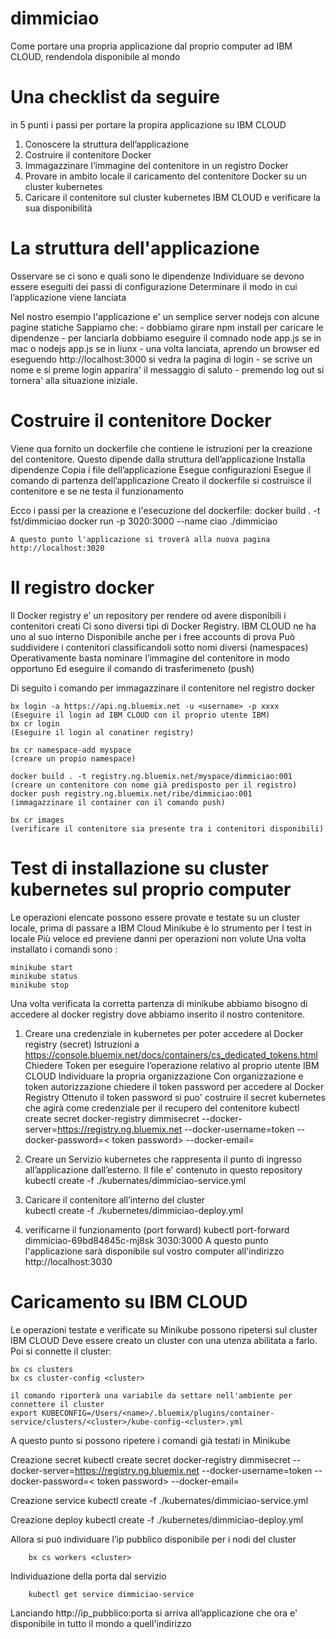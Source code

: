 # dimmiciao 
Come portare una propria applicazione dal proprio computer ad IBM CLOUD, rendendola disponibile al mondo

# Una checklist da seguire
in 5 punti i passi per portare la propira applicazione su IBM CLOUD

1) Conoscere la struttura dell’applicazione
2) Costruire il contenitore Docker
3) Immagazzinare l’immagine del contenitore in un registro Docker 
4) Provare in ambito locale il caricamento del contenitore Docker  su un cluster kubernetes
5) Caricare il contenitore sul cluster kubernetes IBM CLOUD e verificare la sua disponibilità


# La struttura dell'applicazione

Osservare se ci sono e quali sono le dipendenze
Individuare se devono essere eseguiti dei passi di configurazione
Determinare il modo in cui l’applicazione viene lanciata

Nel nostro esempio l'applicazione e' un semplice server nodejs con alcune pagine statiche
Sappiamo che:
    - dobbiamo girare npm install per caricare le dipendenze
    - per lanciarla dobbiamo eseguire il comnado node app.js se in mac o nodejs app.js se in liunx
    - una volta lanciata, aprendo un browser ed eseguendo http://localhost:3000 si vedra la pagina di login
    - se scrive un nome e si preme login apparira' il messaggio di saluto
    - premendo log out si tornera' alla situazione iniziale.

# Costruire il contenitore Docker

Viene qua fornito un dockerfile che contiene le istruzioni per la creazione del contenitore. 
Questo dipende dalla struttura dell’applicazione
Installa dipendenze
Copia i file dell’applicazione
Esegue configurazioni
Esegue il comando di partenza dell’applicazione
Creato il dockerfile si costruisce il contenitore e se ne testa il funzionamento

Ecco i passi per la creazione e l'esecuzione del dockerfile:
    docker build . -t fst/dimmiciao
    docker run -p 3020:3000 --name ciao ./dimmiciao
    
    A questo punto l'applicazione si troverà alla nuova pagina http://localhost:3020

# Il registro docker

Il Docker registry e’ un repository per rendere od avere disponibili i contenitori creati
Ci sono diversi tipi di Docker Registry. IBM CLOUD ne ha uno al suo interno
Disponibile anche per i free accounts di prova
Può suddividere i contenitori classificandoli sotto nomi diversi (namespaces)
Operativamente basta nominare l’immagine del contenitore in modo opportuno
Ed eseguire il comando di trasferimeneto (push)

Di seguito i comando per immagazzinare il contenitore nel registro docker

    bx login -a https://api.ng.bluemix.net -u <username> -p xxxx    (Eseguire il login ad IBM CLOUD con il proprio utente IBM)
    bx cr login                                                     (Eseguire il login al conatiner registry)

    bx cr namespace-add myspace                                     (creare un propio namespace)

    docker build . -t registry.ng.bluemix.net/myspace/dimmiciao:001 (creare un contenitore con nome già predisposto per il registro)
    docker push registry.ng.bluemix.net/ribe/dimmiciao:001          (immagazzinare il container con il comando push)

    bx cr images                                                    (verificare il contenitore sia presente tra i contenitori disponibili)
    
    
# Test di installazione su cluster kubernetes sul proprio computer

Le operazioni elencate possono essere provate e testate su un cluster locale, prima di passare a IBM Cloud
Minikube è lo strumento per I test in locale
Più veloce ed previene danni per operazioni non volute
Una volta installato i comandi sono :
    
    minikube start
    minikube status 
    minikube stop

Una volta verificata la corretta partenza di minikube abbiamo bisogno di accedere al docker registry dove abbiamo inserito il nostro 
contenitore.
1) Creare una credenziale in kubernetes per poter accedere al Docker registry (secret)
Istruzioni a https://console.bluemix.net/docs/containers/cs_dedicated_tokens.html
Chiedere Token per eseguire l’operazione relativo al proprio utente IBM CLOUD
Individuare la propria organizzazione
Con organizzazione e token autorizzazione chiedere il token password per accedere al Docker Registry
Ottenuto il token password si puo' costruire il secret kubernetes che agirà come credenziale per il recupero del contenitore
    kubectl create secret docker-registry dimmisecret --docker-server=https://registry.ng.bluemix.net --docker-username=token --docker-password=< token password> --docker-email=<user-email del login IBMCLOUD>


2) Creare un Servizio kubernetes che rappresenta il punto di ingresso all’applicazione dall’esterno. Il file e' contenuto in questo repository
    kubectl create -f ./kubernates/dimmiciao-service.yml
3) Caricare il contenitore all’interno del cluster  
    kubectl create -f ./kubernetes/dimmiciao-deploy.yml
4) verificarne il funzionamento (port forward)
    kubectl port-forward dimmiciao-69bd84845c-mj8sk 3030:3000
A questo punto l'applicazione sarà disponibile sul vostro computer all'indirizzo http://localhost:3030

# Caricamento su IBM CLOUD

Le operazioni testate e verificate su Minikube possono ripetersi sul cluster IBM CLOUD
Deve essere creato un cluster con una utenza abilitata a farlo.
Poi si connette il cluster:
    
    bx cs clusters
    bx cs cluster-config <cluster>
    
    il comando riporterà una variabile da settare nell'ambiente per connettere il cluster
    export KUBECONFIG=/Users/<name>/.bluemix/plugins/container-service/clusters/<cluster>/kube-config-<cluster>.yml

A questo punto si possono ripetere i comandi già testati in Minikube

Creazione secret            kubectl create secret docker-registry dimmisecret --docker-server=https://registry.ng.bluemix.net --docker-username=token --docker-password=< token password> --docker-email=<user-email del login IBMCLOUD>

Creazione service           kubectl create -f ./kubernates/dimmiciao-service.yml

Creazione deploy            kubectl create -f ./kubernetes/dimmiciao-deploy.yml

Allora si può individuare l’ip pubblico disponibile per i nodi del cluster
        
        bx cs workers <cluster>

Individuazione della porta dal servizio
        
        kubectl get service dimmiciao-service

Lanciando  http://ip_pubblico:porta si arriva all’applicazione che ora e' disponibile in tutto il mondo a quell'indirizzo


